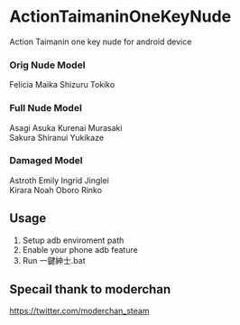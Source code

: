 # ActionTaimaninOneKeyNude
Action Taimanin one key nude for android device

### Orig Nude Model
Felicia Maika Shizuru Tokiko

### Full Nude Model
Asagi Asuka Kurenai Murasaki\
Sakura Shiranui Yukikaze

### Damaged Model
Astroth Emily Ingrid Jinglei\
Kirara Noah Oboro Rinko

## Usage
1. Setup adb enviroment path
2. Enable your phone adb feature
3. Run 一鍵紳士.bat

## Specail thank to moderchan
https://twitter.com/moderchan_steam
